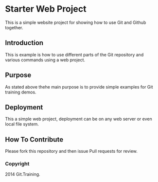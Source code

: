 # Starter Web Project

This is a simple website project for
showing how to use Git and Github together.

## Introduction

This is example is how to use different parts
of the Git repository and various commands
using a web project.

## Purpose
As stated above thehe main purpose is to provide
simple examples for Git training demos.

## Deployment

This a simple web project, deployment can be on any
web server or even local file system.


## How To Contribute

Please fork this repository and then issue Pull requests for review.

### Copyright
2014 Git.Training.
